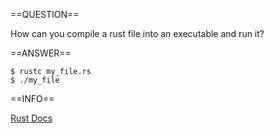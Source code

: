 ==QUESTION==

How can you compile a rust file into an executable and run it?

==ANSWER==

```console
$ rustc my_file.rs
$ ./my_file
```

==INFO==

[Rust Docs](https://doc.rust-lang.org/book/ch01-02-hello-world.html)
